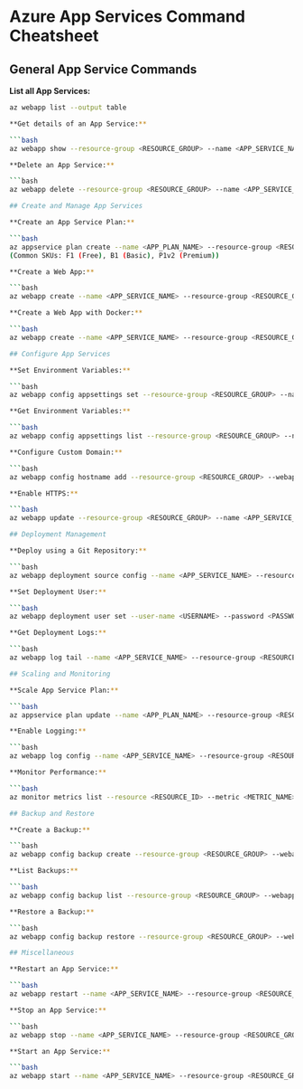# Azure App Services Command Cheatsheet

## General App Service Commands

**List all App Services:**

   ```bash
   az webapp list --output table

**Get details of an App Service:**

   ```bash
   az webapp show --resource-group <RESOURCE_GROUP> --name <APP_SERVICE_NAME>

**Delete an App Service:**

   ```bash
   az webapp delete --resource-group <RESOURCE_GROUP> --name <APP_SERVICE_NAME>

## Create and Manage App Services

**Create an App Service Plan:**

   ```bash
   az appservice plan create --name <APP_PLAN_NAME> --resource-group <RESOURCE_GROUP> --sku <SKU> --is-linux
(Common SKUs: F1 (Free), B1 (Basic), P1v2 (Premium))

**Create a Web App:**

   ```bash
   az webapp create --name <APP_SERVICE_NAME> --resource-group <RESOURCE_GROUP> --plan <APP_PLAN_NAME>

**Create a Web App with Docker:**

   ```bash
   az webapp create --name <APP_SERVICE_NAME> --resource-group <RESOURCE_GROUP> --plan <APP_PLAN_NAME> --deployment-container-image-name <IMAGE_NAME>

## Configure App Services

**Set Environment Variables:**

   ```bash
   az webapp config appsettings set --resource-group <RESOURCE_GROUP> --name <APP_SERVICE_NAME> --settings KEY1=VALUE1 KEY2=VALUE2

**Get Environment Variables:**

   ```bash
   az webapp config appsettings list --resource-group <RESOURCE_GROUP> --name <APP_SERVICE_NAME>

**Configure Custom Domain:**

   ```bash
   az webapp config hostname add --resource-group <RESOURCE_GROUP> --webapp-name <APP_SERVICE_NAME> --hostname <CUSTOM_DOMAIN>

**Enable HTTPS:**

   ```bash
   az webapp update --resource-group <RESOURCE_GROUP> --name <APP_SERVICE_NAME> --https-only true

## Deployment Management

**Deploy using a Git Repository:**

   ```bash
   az webapp deployment source config --name <APP_SERVICE_NAME> --resource-group <RESOURCE_GROUP> --repo-url <REPO_URL> --branch <BRANCH_NAME>

**Set Deployment User:**

   ```bash
   az webapp deployment user set --user-name <USERNAME> --password <PASSWORD>

**Get Deployment Logs:**

   ```bash
   az webapp log tail --name <APP_SERVICE_NAME> --resource-group <RESOURCE_GROUP>

## Scaling and Monitoring

**Scale App Service Plan:**

   ```bash
   az appservice plan update --name <APP_PLAN_NAME> --resource-group <RESOURCE_GROUP> --sku <NEW_SKU>

**Enable Logging:**

   ```bash
   az webapp log config --name <APP_SERVICE_NAME> --resource-group <RESOURCE_GROUP> --application-logging true --web-server-logging filesystem

**Monitor Performance:**

   ```bash
   az monitor metrics list --resource <RESOURCE_ID> --metric <METRIC_NAME>

## Backup and Restore

**Create a Backup:**

   ```bash
   az webapp config backup create --resource-group <RESOURCE_GROUP> --webapp-name <APP_SERVICE_NAME> --container-url <STORAGE_CONTAINER_URL>

**List Backups:**

   ```bash
   az webapp config backup list --resource-group <RESOURCE_GROUP> --webapp-name <APP_SERVICE_NAME>

**Restore a Backup:**

   ```bash
   az webapp config backup restore --resource-group <RESOURCE_GROUP> --webapp-name <APP_SERVICE_NAME> --backup-name <BACKUP_NAME>

## Miscellaneous

**Restart an App Service:**

   ```bash
   az webapp restart --name <APP_SERVICE_NAME> --resource-group <RESOURCE_GROUP>

**Stop an App Service:**

   ```bash
   az webapp stop --name <APP_SERVICE_NAME> --resource-group <RESOURCE_GROUP>

**Start an App Service:**

   ```bash
   az webapp start --name <APP_SERVICE_NAME> --resource-group <RESOURCE_GROUP>
